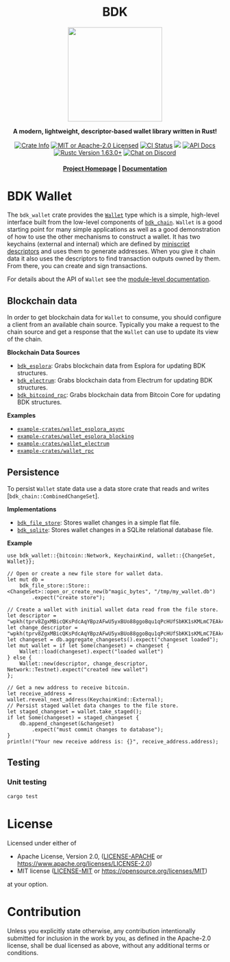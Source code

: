 <div align="center">
  <h1>BDK</h1>

  <img src="https://raw.githubusercontent.com/bitcoindevkit/bdk/master/static/bdk.png" width="220" />

  <p>
    <strong>A modern, lightweight, descriptor-based wallet library written in Rust!</strong>
  </p>

  <p>
    <a href="https://crates.io/crates/bdk_wallet"><img alt="Crate Info" src="https://img.shields.io/crates/v/bdk_wallet.svg"/></a>
    <a href="https://github.com/bitcoindevkit/bdk/blob/master/LICENSE"><img alt="MIT or Apache-2.0 Licensed" src="https://img.shields.io/badge/license-MIT%2FApache--2.0-blue.svg"/></a>
    <a href="https://github.com/bitcoindevkit/bdk/actions?query=workflow%3ACI"><img alt="CI Status" src="https://github.com/bitcoindevkit/bdk/workflows/CI/badge.svg"></a>
    <a href="https://coveralls.io/github/bitcoindevkit/bdk?branch=master"><img src="https://coveralls.io/repos/github/bitcoindevkit/bdk/badge.svg?branch=master"/></a>
    <a href="https://docs.rs/bdk_wallet"><img alt="API Docs" src="https://img.shields.io/badge/docs.rs-bdk_wallet-green"/></a>
    <a href="https://blog.rust-lang.org/2022/08/11/Rust-1.63.0.html"><img alt="Rustc Version 1.63.0+" src="https://img.shields.io/badge/rustc-1.63.0%2B-lightgrey.svg"/></a>
    <a href="https://discord.gg/d7NkDKm"><img alt="Chat on Discord" src="https://img.shields.io/discord/753336465005608961?logo=discord"></a>
  </p>

  <h4>
    <a href="https://bitcoindevkit.org">Project Homepage</a>
    <span> | </span>
    <a href="https://docs.rs/bdk_wallet">Documentation</a>
  </h4>
</div>

# BDK Wallet

The `bdk_wallet` crate provides the [`Wallet`] type which is a simple, high-level
interface built from the low-level components of [`bdk_chain`]. `Wallet` is a good starting point
for many simple applications as well as a good demonstration of how to use the other mechanisms to
construct a wallet. It has two keychains (external and internal) which are defined by
[miniscript descriptors][`rust-miniscript`] and uses them to generate addresses. When you give it
chain data it also uses the descriptors to find transaction outputs owned by them. From there, you
can create and sign transactions.

For details about the API of `Wallet` see the [module-level documentation][`Wallet`].

## Blockchain data

In order to get blockchain data for `Wallet` to consume, you should configure a client from
an available chain source. Typically you make a request to the chain source and get a response
that the `Wallet` can use to update its view of the chain.

**Blockchain Data Sources**

* [`bdk_esplora`]: Grabs blockchain data from Esplora for updating BDK structures.
* [`bdk_electrum`]: Grabs blockchain data from Electrum for updating BDK structures.
* [`bdk_bitcoind_rpc`]: Grabs blockchain data from Bitcoin Core for updating BDK structures.

**Examples**

* [`example-crates/wallet_esplora_async`](https://github.com/bitcoindevkit/bdk/tree/master/example-crates/wallet_esplora_async)
* [`example-crates/wallet_esplora_blocking`](https://github.com/bitcoindevkit/bdk/tree/master/example-crates/wallet_esplora_blocking)
* [`example-crates/wallet_electrum`](https://github.com/bitcoindevkit/bdk/tree/master/example-crates/wallet_electrum)
* [`example-crates/wallet_rpc`](https://github.com/bitcoindevkit/bdk/tree/master/example-crates/wallet_rpc)

## Persistence

To persist `Wallet` state data use a data store crate that reads and writes [`bdk_chain::CombinedChangeSet`].

**Implementations**

* [`bdk_file_store`]: Stores wallet changes in a simple flat file.
* [`bdk_sqlite`]: Stores wallet changes in a SQLite relational database file.

**Example**

<!-- compile_fail because outpoint and txout are fake variables -->
```rust,no_run
use bdk_wallet::{bitcoin::Network, KeychainKind, wallet::{ChangeSet, Wallet}};

// Open or create a new file store for wallet data.
let mut db =
    bdk_file_store::Store::<ChangeSet>::open_or_create_new(b"magic_bytes", "/tmp/my_wallet.db")
        .expect("create store");

// Create a wallet with initial wallet data read from the file store.
let descriptor = "wpkh(tprv8ZgxMBicQKsPdcAqYBpzAFwU5yxBUo88ggoBqu1qPcHUfSbKK1sKMLmC7EAk438btHQrSdu3jGGQa6PA71nvH5nkDexhLteJqkM4dQmWF9g/84'/1'/0'/0/*)";
let change_descriptor = "wpkh(tprv8ZgxMBicQKsPdcAqYBpzAFwU5yxBUo88ggoBqu1qPcHUfSbKK1sKMLmC7EAk438btHQrSdu3jGGQa6PA71nvH5nkDexhLteJqkM4dQmWF9g/84'/1'/0'/1/*)";
let changeset = db.aggregate_changesets().expect("changeset loaded");
let mut wallet = if let Some(changeset) = changeset {
    Wallet::load(changeset).expect("loaded wallet")
} else {
    Wallet::new(descriptor, change_descriptor, Network::Testnet).expect("created new wallet")
};

// Get a new address to receive bitcoin.
let receive_address = wallet.reveal_next_address(KeychainKind::External);
// Persist staged wallet data changes to the file store.
let staged_changeset = wallet.take_staged();
if let Some(changeset) = staged_changeset {
    db.append_changeset(&changeset)
        .expect("must commit changes to database");
}
println!("Your new receive address is: {}", receive_address.address);
```

<!-- ### Sync the balance of a descriptor -->

<!-- ```rust,no_run -->
<!-- use bdk_wallet::Wallet; -->
<!-- use bdk_wallet::blockchain::ElectrumBlockchain; -->
<!-- use bdk_wallet::SyncOptions; -->
<!-- use bdk_wallet::electrum_client::Client; -->
<!-- use bdk_wallet::bitcoin::Network; -->

<!-- fn main() -> Result<(), bdk_wallet::Error> { -->
<!--     let blockchain = ElectrumBlockchain::from(Client::new("ssl://electrum.blockstream.info:60002")?); -->
<!--     let wallet = Wallet::new( -->
<!--         "wpkh([c258d2e4/84h/1h/0h]tpubDDYkZojQFQjht8Tm4jsS3iuEmKjTiEGjG6KnuFNKKJb5A6ZUCUZKdvLdSDWofKi4ToRCwb9poe1XdqfUnP4jaJjCB2Zwv11ZLgSbnZSNecE/0/*)", -->
<!--         Some("wpkh([c258d2e4/84h/1h/0h]tpubDDYkZojQFQjht8Tm4jsS3iuEmKjTiEGjG6KnuFNKKJb5A6ZUCUZKdvLdSDWofKi4ToRCwb9poe1XdqfUnP4jaJjCB2Zwv11ZLgSbnZSNecE/1/*)"), -->
<!--         Network::Testnet, -->
<!--     )?; -->

<!--     wallet.sync(&blockchain, SyncOptions::default())?; -->

<!--     println!("Descriptor balance: {} SAT", wallet.balance()?); -->

<!--     Ok(()) -->
<!-- } -->
<!-- ``` -->
<!-- ### Generate a few addresses -->

<!-- ```rust -->
<!-- use bdk_wallet::Wallet; -->
<!-- use bdk_wallet::wallet::AddressIndex::New; -->
<!-- use bdk_wallet::bitcoin::Network; -->

<!-- fn main() -> Result<(), bdk_wallet::Error> { -->
<!--     let wallet = Wallet::new( -->
<!--         "wpkh([c258d2e4/84h/1h/0h]tpubDDYkZojQFQjht8Tm4jsS3iuEmKjTiEGjG6KnuFNKKJb5A6ZUCUZKdvLdSDWofKi4ToRCwb9poe1XdqfUnP4jaJjCB2Zwv11ZLgSbnZSNecE/0/*)", -->
<!--         Some("wpkh([c258d2e4/84h/1h/0h]tpubDDYkZojQFQjht8Tm4jsS3iuEmKjTiEGjG6KnuFNKKJb5A6ZUCUZKdvLdSDWofKi4ToRCwb9poe1XdqfUnP4jaJjCB2Zwv11ZLgSbnZSNecE/1/*)"), -->
<!--         Network::Testnet, -->
<!--     )?; -->

<!--     println!("Address #0: {}", wallet.get_address(New)); -->
<!--     println!("Address #1: {}", wallet.get_address(New)); -->
<!--     println!("Address #2: {}", wallet.get_address(New)); -->

<!--     Ok(()) -->
<!-- } -->
<!-- ``` -->

<!-- ### Create a transaction -->

<!-- ```rust,no_run -->
<!-- use bdk_wallet::{FeeRate, Wallet, SyncOptions}; -->
<!-- use bdk_wallet::blockchain::ElectrumBlockchain; -->

<!-- use bdk_wallet::electrum_client::Client; -->
<!-- use bdk_wallet::wallet::AddressIndex::New; -->

<!-- use bitcoin::base64; -->
<!-- use bdk_wallet::bitcoin::consensus::serialize; -->
<!-- use bdk_wallet::bitcoin::Network; -->

<!-- fn main() -> Result<(), bdk_wallet::Error> { -->
<!--     let blockchain = ElectrumBlockchain::from(Client::new("ssl://electrum.blockstream.info:60002")?); -->
<!--     let wallet = Wallet::new( -->
<!--         "wpkh([c258d2e4/84h/1h/0h]tpubDDYkZojQFQjht8Tm4jsS3iuEmKjTiEGjG6KnuFNKKJb5A6ZUCUZKdvLdSDWofKi4ToRCwb9poe1XdqfUnP4jaJjCB2Zwv11ZLgSbnZSNecE/0/*)", -->
<!--         Some("wpkh([c258d2e4/84h/1h/0h]tpubDDYkZojQFQjht8Tm4jsS3iuEmKjTiEGjG6KnuFNKKJb5A6ZUCUZKdvLdSDWofKi4ToRCwb9poe1XdqfUnP4jaJjCB2Zwv11ZLgSbnZSNecE/1/*)"), -->
<!--         Network::Testnet, -->
<!--     )?; -->

<!--     wallet.sync(&blockchain, SyncOptions::default())?; -->

<!--     let send_to = wallet.get_address(New); -->
<!--     let (psbt, details) = { -->
<!--         let mut builder = wallet.build_tx(); -->
<!--         builder -->
<!--             .add_recipient(send_to.script_pubkey(), 50_000) -->
<!--             .enable_rbf() -->
<!--             .do_not_spend_change() -->
<!--             .fee_rate(FeeRate::from_sat_per_vb(5.0)); -->
<!--         builder.finish()? -->
<!--     }; -->

<!--     println!("Transaction details: {:#?}", details); -->
<!--     println!("Unsigned PSBT: {}", base64::encode(&serialize(&psbt))); -->

<!--     Ok(()) -->
<!-- } -->
<!-- ``` -->

<!-- ### Sign a transaction -->

<!-- ```rust,no_run -->
<!-- use bdk_wallet::{Wallet, SignOptions}; -->

<!-- use bitcoin::base64; -->
<!-- use bdk_wallet::bitcoin::consensus::deserialize; -->
<!-- use bdk_wallet::bitcoin::Network; -->

<!-- fn main() -> Result<(), bdk_wallet::Error> { -->
<!--     let wallet = Wallet::new( -->
<!--         "wpkh([c258d2e4/84h/1h/0h]tprv8griRPhA7342zfRyB6CqeKF8CJDXYu5pgnj1cjL1u2ngKcJha5jjTRimG82ABzJQ4MQe71CV54xfn25BbhCNfEGGJZnxvCDQCd6JkbvxW6h/0/*)", -->
<!--         Some("wpkh([c258d2e4/84h/1h/0h]tprv8griRPhA7342zfRyB6CqeKF8CJDXYu5pgnj1cjL1u2ngKcJha5jjTRimG82ABzJQ4MQe71CV54xfn25BbhCNfEGGJZnxvCDQCd6JkbvxW6h/1/*)"), -->
<!--         Network::Testnet, -->
<!--     )?; -->

<!--     let psbt = "..."; -->
<!--     let mut psbt = deserialize(&base64::decode(psbt).unwrap())?; -->

<!--     let _finalized = wallet.sign(&mut psbt, SignOptions::default())?; -->

<!--     Ok(()) -->
<!-- } -->
<!-- ``` -->

## Testing

### Unit testing

```bash
cargo test
```

# License

Licensed under either of

* Apache License, Version 2.0, ([LICENSE-APACHE](../../LICENSE-APACHE) or <https://www.apache.org/licenses/LICENSE-2.0>)
* MIT license ([LICENSE-MIT](../../LICENSE-MIT) or <https://opensource.org/licenses/MIT>)

at your option.

# Contribution

Unless you explicitly state otherwise, any contribution intentionally
submitted for inclusion in the work by you, as defined in the Apache-2.0
license, shall be dual licensed as above, without any additional terms or
conditions.

[`Wallet`]: https://docs.rs/bdk_wallet/latest/bdk_wallet/wallet/struct.Wallet.html
[`bdk_chain`]: https://docs.rs/bdk_chain/latest
[`bdk_file_store`]: https://docs.rs/bdk_file_store/latest
[`bdk_sqlite`]: https://docs.rs/bdk_sqlite/latest
[`bdk_electrum`]: https://docs.rs/bdk_electrum/latest
[`bdk_esplora`]: https://docs.rs/bdk_esplora/latest
[`bdk_bitcoind_rpc`]: https://docs.rs/bdk_bitcoind_rpc/latest
[`rust-miniscript`]: https://docs.rs/miniscript/latest/miniscript/index.html
